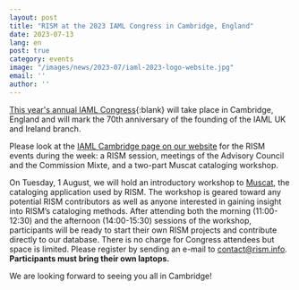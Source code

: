 ```yaml
---
layout: post
title: "RISM at the 2023 IAML Congress in Cambridge, England"
date: 2023-07-13
lang: en
post: true
category: events
image: "/images/news/2023-07/iaml-2023-logo-website.jpg"
email: ''
author: ''
---
```


[This year's annual IAML Congress](https://www.iaml.info/congresses/2023-iaml-congress-cambridge-united-kingdom){:blank} will take place in Cambridge, England and will mark the 70th anniversary of the founding of the IAML UK and Ireland branch.  

Please look at the [IAML Cambridge page on our website](/publications/iaml-congresses/2023.html) for the RISM events during the week: a RISM session, meetings of the Advisory Council and the Commission Mixte, and a two-part Muscat cataloging workshop.  

On Tuesday, 1 August, we will hold an introductory workshop to [Muscat](/community/muscat.html), the cataloging application used by RISM. The workshop is geared toward any potential RISM contributors as well as anyone interested in gaining insight into RISM’s cataloging methods. After attending both the morning (11:00-12:30) and the afternoon (14:00-15:30) sessions of the workshop, participants will be ready to start their own RISM projects and contribute directly to our database. There is no charge for Congress attendees but space is limited. Please register by sending an e-mail to [contact@rism.info](mailto:contact@rism.info). **Participants must bring their own laptops.**  

We are looking forward to seeing you all in Cambridge!
